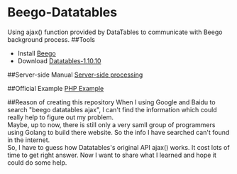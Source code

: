 # Beego-Datatables
Using ajax() function provided by DataTables to communicate with Beego background process.
##Tools
* Install  [Beego](beego.me)
* Download [Datatables-1.10.10](http://datatables.net/releases/DataTables-1.10.10.zip)

##Server-side Manual
[Server-side processing](http://datatables.club/manual/server-side.html)

##Official Example
[PHP Example](http://datatables.club/manual/server-side.html)

##Reason of creating this repository
  When I using Google and Baidu to search "beego datatables ajax", I can't find the information which could really help to figure out my problem.<br/>
  Maybe, up to now, there is still only a very samll group of programmers using Golang to build there website. So the info I have searched can't found in the internet.<br/> 
  So, I have to guess how Datatables's original API ajax() works. It cost lots of time to get right answer. Now I want to share what I learned and hope it could do some help.
 

